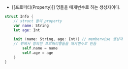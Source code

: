 - [[프로퍼티(Property)]] 명들을 매개변수로 하는 생성자이다.

```swift
struct Info {
	// struct 들의 property
	var name: String
	let age: Int
	
	init (name: String, age: Int){ // memberwise 생성자
	// 위에서 정의한 프로퍼티명들을 매겨변수로 만듬
		self.name = name
		self.age = age
	}
}
```